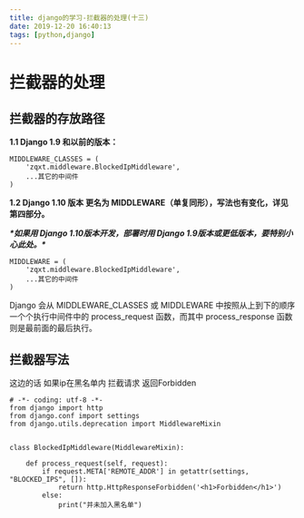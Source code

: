 ```yaml
---
title: django的学习-拦截器的处理(十三)
date: 2019-12-20 16:40:13
tags: [python,django]
---
```


# 拦截器的处理

## 拦截器的存放路径

**1.1 Django 1.9 和以前的版本：**

```
MIDDLEWARE_CLASSES = (
    'zqxt.middleware.BlockedIpMiddleware',
    ...其它的中间件
)
```

**1.2 Django 1.10 版本 更名为 MIDDLEWARE（单复同形），写法也有变化，详见 第四部分。**

***\*如果用 Django 1.10版本开发，部署时用 Django 1.9版本或更低版本，要特别小心此处。\****

```
MIDDLEWARE = (
    'zqxt.middleware.BlockedIpMiddleware',
    ...其它的中间件
)
```

Django 会从 MIDDLEWARE_CLASSES 或 MIDDLEWARE 中按照从上到下的顺序一个个执行中间件中的 process_request 函数，而其中 process_response 函数则是最前面的最后执行。

<!--more-->

## 拦截器写法

这边的话 如果ip在黑名单内 拦截请求 返回Forbidden

```
# -*- coding: utf-8 -*-
from django import http
from django.conf import settings
from django.utils.deprecation import MiddlewareMixin


class BlockedIpMiddleware(MiddlewareMixin):

    def process_request(self, request):
        if request.META['REMOTE_ADDR'] in getattr(settings, "BLOCKED_IPS", []):
            return http.HttpResponseForbidden('<h1>Forbidden</h1>')
        else:
            print("并未加入黑名单")

```


